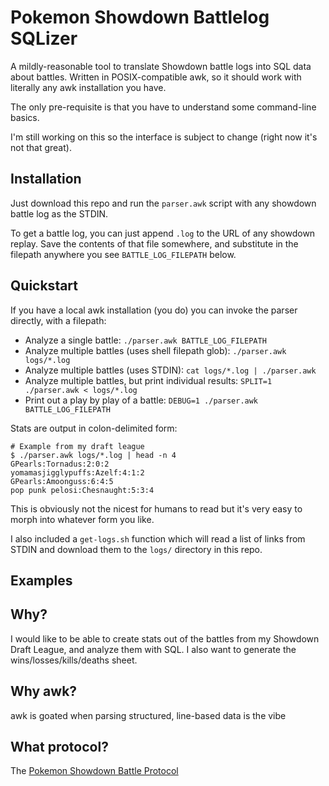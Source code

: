 # Pokemon Showdown Battlelog SQLizer
A mildly-reasonable tool to translate Showdown battle logs into SQL data about battles. Written in
POSIX-compatible awk, so it should work with literally any awk installation you have.

The only pre-requisite is that you have to understand some command-line basics.

I'm still working on this so the interface is subject to change (right now it's not that great).

## Installation
Just download this repo and run the `parser.awk` script with any showdown battle log as the STDIN.

To get a battle log, you can just append `.log` to the URL of any showdown replay. Save the contents
of that file somewhere, and substitute in the filepath anywhere you see `BATTLE_LOG_FILEPATH` below.

## Quickstart
If you have a local awk installation (you do) you can invoke the parser directly, with a filepath:

* Analyze a single battle: `./parser.awk BATTLE_LOG_FILEPATH`
* Analyze multiple battles (uses shell filepath glob): `./parser.awk logs/*.log`
* Analyze multiple battles (uses STDIN): `cat logs/*.log | ./parser.awk`
* Analyze multiple battles, but print individual results: `SPLIT=1 ./parser.awk < logs/*.log`
* Print out a play by play of a battle: `DEBUG=1 ./parser.awk BATTLE_LOG_FILEPATH`

Stats are output in colon-delimited form:
```
# Example from my draft league
$ ./parser.awk logs/*.log | head -n 4
GPearls:Tornadus:2:0:2
yomamasjigglypuffs:Azelf:4:1:2
GPearls:Amoonguss:6:4:5
pop punk pelosi:Chesnaught:5:3:4
```

This is obviously not the nicest for humans to read but it's very easy to morph into whatever form
you like.

I also included a `get-logs.sh` function which will read a list of links from STDIN and download
them to the `logs/` directory in this repo.

## Examples

## Why?
I would like to be able to create stats out of the battles from my Showdown Draft League, and
analyze them with SQL. I also want to generate the wins/losses/kills/deaths sheet.

## Why awk?
awk is goated when parsing structured, line-based data is the vibe

## What protocol?
The [Pokemon Showdown Battle Protocol](https://github.com/smogon/pokemon-showdown/blob/master/sim/SIM-PROTOCOL.md)
